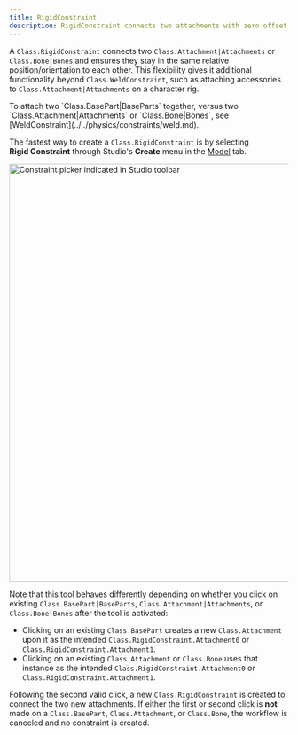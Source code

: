 ```yaml
---
title: RigidConstraint
description: RigidConstraint connects two attachments with zero offset.
---
```


A `Class.RigidConstraint` connects two `Class.Attachment|Attachments` or `Class.Bone|Bones` and ensures they stay in the same relative position/orientation to each other. This flexibility gives it additional functionality beyond `Class.WeldConstraint`, such as attaching accessories to `Class.Attachment|Attachments` on a character rig.

<Alert severity="info">
To attach two `Class.BasePart|BaseParts` together, versus two `Class.Attachment|Attachments` or `Class.Bone|Bones`, see [WeldConstraint](../../physics/constraints/weld.md).
</Alert>

The fastest way to create a `Class.RigidConstraint` is by selecting **Rigid&nbsp;Constraint** through Studio's **Create** menu in the [Model](../../studio/model-tab.md) tab.

<img
src="../../assets/studio/general/Model-Tab-Constraints-Create-Menu.png"
width="754" alt="Constraint picker indicated in Studio toolbar" />

Note that this tool behaves differently depending on whether you click on existing `Class.BasePart|BaseParts`, `Class.Attachment|Attachments`, or `Class.Bone|Bones` after the tool is activated:

- Clicking on an existing `Class.BasePart` creates a new `Class.Attachment` upon it as the intended `Class.RigidConstraint.Attachment0` or `Class.RigidConstraint.Attachment1`.
- Clicking on an existing `Class.Attachment` or `Class.Bone` uses that instance as the intended `Class.RigidConstraint.Attachment0` or `Class.RigidConstraint.Attachment1`.

Following the second valid click, a new `Class.RigidConstraint` is created to connect the two new attachments. If either the first or second click is **not** made on a `Class.BasePart`, `Class.Attachment`, or `Class.Bone`, the workflow is canceled and no constraint is created.
